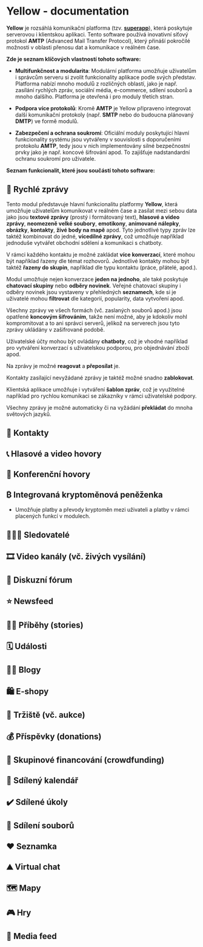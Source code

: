 # Yellow - documentation

**Yellow** je rozsáhlá komunikační platforma (tzv. [**superapp**](https://en.wikipedia.org/wiki/Super-app)), která poskytuje serverovou i klientskou aplikaci. Tento software používá inovativní síťový protokol **AMTP** (Advanced Mail Transfer Protocol), který přináší pokročilé možnosti v oblasti přenosu dat a komunikace v reálném čase.

**Zde je seznam klíčových vlastností tohoto software:**

- **Multifunkčnost a modularita**: Modulární platforma umožňuje uživatelům i správcům serveru si zvolit funkcionality aplikace podle svých představ. Platforma nabízí mnoho modulů z rozličných oblastí, jako je např. zasílání rychlých zpráv, sociální média, e-commerce, sdílení souborů a mnoho dalšího. Platforma je otevřená i pro moduly třetích stran.

- **Podpora více protokolů**: Kromě **AMTP** je Yellow připraveno integrovat další komunikační protokoly (např. **SMTP** nebo do budoucna plánovaný **DMTP**) ve formě modulů.

- **Zabezpečení a ochrana soukromí**: Oficiální moduly poskytující hlavní funkcionality systému jsou vytvářeny v souvislosti s doporučeními protokolu **AMTP**, tedy jsou v nich implementovány silné bezpečnostní prvky jako je např. koncové šifrování apod. To zajišťuje nadstandardní ochranu soukromí pro uživatele.

**Seznam funkcionalit, které jsou součástí tohoto software:**

## 📧 Rychlé zprávy

Tento modul představuje hlavní funkcionalitu platformy **Yellow**, která umožňuje uživatelům komunikovat v reálném čase a zasílat mezi sebou data jako jsou **textové zprávy** (prostý i formátovaný text), **hlasové a video zprávy**, **neomezeně velké soubory**, **emotikony**, **animované nálepky**, **obrázky**, **kontakty**, **živé body na mapě** apod. Tyto jednotlivé typy zpráv lze taktéž kombinovat do jedné, **vícedílné zprávy**, což umožňuje například jednoduše vytvářet obchodní sdělení a komunikaci s chatboty.

V rámci každého kontaktu je možné zakládat **více konverzací**, které mohou být například řazeny dle témat rozhovorů. Jednotlivé kontakty mohou být taktéž **řazeny do skupin**, například dle typu kontaktu (práce, přátelé, apod.).

Modul umožňuje nejen konverzace **jeden na jednoho**, ale také poskytuje **chatovací skupiny** nebo **odběry novinek**. Veřejné chatovací skupiny i odběry novinek jsou vystaveny v přehledných **seznamech**, kde si je uživatelé mohou **filtrovat** dle kategorií, popularity, data vytvoření apod.

Všechny zprávy ve všech formách (vč. zaslaných souborů apod.) jsou opatřené **koncovým šifrováním**, takže není možné, aby je kdokoliv mohl kompromitovat a to ani správci serverů, jelikož na serverech jsou tyto zprávy ukládány v zašifrované podobě.

Uživatelské účty mohou být ovládány **chatboty**, což je vhodné například pro vytváření konverzací s uživatelskou podporou, pro objednávání zboží apod.

Na zprávy je možné **reagovat** a **přeposílat** je.

Kontakty zasílající nevyžádané zprávy je taktéž možné snadno **zablokovat**.

Klientská aplikace umožňuje i vytváření **šablon zpráv**, což je využitelné například pro rychlou komunikaci se zákazníky v rámci uživatelské podpory.

Všechny zprávy je možné automaticky či na vyžádání **překládat** do mnoha světových jazyků.

## 🧾 Kontakty



## 📞 Hlasové a video hovory



## 📱 Konferenční hovory



## ₿ Integrovaná kryptoměnová peněženka

- Umožňuje platby a převody kryptoměn mezi uživateli a platby v rámci placených funkcí v modulech.

## 🧑‍🤝‍🧑 Sledovatelé



## 🎞️ Video kanály (vč. živých vysílání)



## 💬 Diskuzní fórum



## ⭐ Newsfeed



## 🤳🏻 Příběhy (stories)



## 🗓️ Události



## ✍🏻 Blogy



## 🛍️ E-shopy



## 🏪 Tržiště (vč. aukce)



## 💰 Příspěvky (donations)



## 🤑 Skupinové financování (crowdfunding)



## 📅 Sdílený kalendář



## ✔️ Sdílené úkoly



## 📂 Sdílení souborů



## ❤️ Seznamka



## ⛰️ Virtual chat



## 🗺️ Mapy



## 🎮 Hry



## 📰 Media feed



